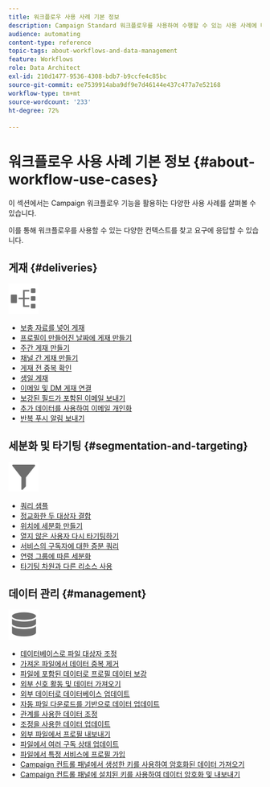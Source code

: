 ```yaml
---
title: 워크플로우 사용 사례 기본 정보
description: Campaign Standard 워크플로우를 사용하여 수행할 수 있는 사용 사례에 대해 자세히 알아보십시오.
audience: automating
content-type: reference
topic-tags: about-workflows-and-data-management
feature: Workflows
role: Data Architect
exl-id: 210d1477-9536-4308-bdb7-b9ccfe4c85bc
source-git-commit: ee7539914aba9df9e7d46144e437c477a7e52168
workflow-type: tm+mt
source-wordcount: '233'
ht-degree: 72%

---
```


# 워크플로우 사용 사례 기본 정보 {#about-workflow-use-cases}

이 섹션에서는 Campaign 워크플로우 기능을 활용하는 다양한 사용 사례를 살펴볼 수 있습니다.

이를 통해 워크플로우를 사용할 수 있는 다양한 컨텍스트를 찾고 요구에 응답할 수 있습니다.

## 게재 {#deliveries}

<img src="assets/do-not-localize/icon_workflows.svg" width="60px">

* [보충 자료를 넣어 게재](../../automating/using/workflow-created-query-with-complement.md)
* [프로필이 만들어진 날짜에 게재 만들기](../../automating/using/workflow-creation-date-query.md)
* [주간 게재 만들기](../../automating/using/workflow-weekly-offer.md)
* [채널 간 게재 만들기](../../automating/using/workflow-cross-channel-delivery.md)
* [게재 전 중복 확인](../../automating/using/identifying-duplicated-before-delivery.md)
* [생일 게재](../../automating/using/birthday-delivery.md)
* [이메일 및 DM 게재 연결](../../automating/using/coupling-email-direct-mail.md)
* [보강된 필드가 포함된 이메일 보내기](../../automating/using/sending-email-enriched-fields.md)
* [추가 데이터를 사용하여 이메일 개인화](../../automating/using/personalizing-email-with-additional-data.md)
* [반복 푸시 알림 보내기](../../automating/using/recurring-push-notifications.md)

## 세분화 및 타기팅 {#segmentation-and-targeting}

<img src="assets/do-not-localize/icon_filter.svg" width="60px">

* [쿼리 샘플](../../automating/using/query-samples.md)
* [정교화한 두 대상자 결합](../../automating/using/union-on-two-refined-audiences.md)
* [위치에 세분화 만들기](../../automating/using/workflow-segmentation-location.md)
* [열지 않은 사용자 다시 타기팅하기](../../automating/using/workflow-cross-channel-retargeting.md)
* [서비스의 구독자에 대한 증분 쿼리](../../automating/using/incremental-query-on-subscribers.md)
* [연령 그룹에 따른 세분화](../../automating/using/segmentation-age-groups.md)
* [타기팅 차원과 다른 리소스 사용](../../automating/using/using-resources-different-from-targeting-dimensions.md)

## 데이터 관리 {#management}

<img src="assets/do-not-localize/icon_manage.svg" width="60px">

* [데이터베이스로 파일 대상자 조정](../../automating/using/reconcile-file-audience-with-database.md)
* [가져온 파일에서 데이터 중복 제거](../../automating/using/deduplicating-data-imported-file.md)
* [ 파일에 포함된 데이터로 프로필 데이터 보강](../../automating/using/enriching-profile-data-file.md)
* [외부 신호 활동 및 데이터 가져오기](../../automating/using/external-signal-data-import.md)
* [외부 데이터로 데이터베이스 업데이트](../../automating/using/update-database-file.md)
* [자동 파일 다운로드를 기반으로 데이터 업데이트](../../automating/using/update-data-automatic-download.md)
* [관계를 사용한 데이터 조정](../../automating/using/reconciliation-using-relations.md)
* [조정을 사용한 데이터 업데이트](../../automating/using/data-update-reconciliation.md)
* [외부 파일에서 프로필 내보내기](../../automating/using/exporting-profiles-in-file.md)
* [파일에서 여러 구독 상태 업데이트](../../automating/using/updating-subscriptions-from-file.md)
* [파일에서 특정 서비스에 프로필 가입](../../automating/using/subscribing-profiles-from-file.md)
* [Campaign 컨트롤 패널에서 생성한 키를 사용하여 암호화된 데이터 가져오기](../../automating/using/managing-encrypted-data.md#use-case-gpg-decrypt)
* [Campaign 컨트롤 패널에 설치된 키를 사용하여 데이터 암호화 및 내보내기](../../automating/using/managing-encrypted-data.md#use-case-gpg-encrypt)
